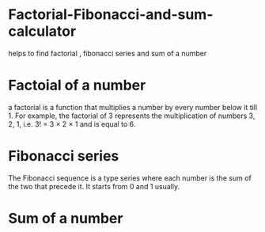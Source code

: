 # Factorial-Fibonacci-and-sum-calculator
helps to find factorial , fibonacci series and sum of a number 
# Factoial of a number 
a factorial is a function that multiplies a number by every number below it till 1.
For example, the factorial of 3 represents the multiplication of numbers 3, 2, 1, i.e. 3! = 3 × 2 × 1 and is equal to 6.
# Fibonacci series
The Fibonacci sequence is a type series where each number is the sum of the two that precede it.
It starts from 0 and 1 usually.
# Sum of a number

